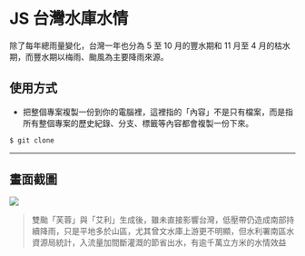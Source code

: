 # JS 台灣水庫水情

除了每年總雨量變化，台灣一年也分為 5 至 10 月的豐水期和 11 月至 4 月的枯水期，而豐水期以梅雨、颱風為主要降雨來源。

## 使用方式
- 把整個專案複製一份到你的電腦裡，這裡指的「內容」不是只有檔案，而是指所有整個專案的歷史紀錄、分支、標籤等內容都會複製一份下來。
```sh
$ git clone
```

----

## 畫面截圖
![](https://i.imgur.com/AeN1IDc.png)
> 雙颱「芙蓉」與「艾利」生成後，雖未直接影響台灣，低壓帶仍造成南部持續降雨，只是平地多於山區，尤其曾文水庫上游更不明顯，但水利署南區水資源局統計，入流量加間斷灌溉的節省出水，有逾千萬立方米的水情效益